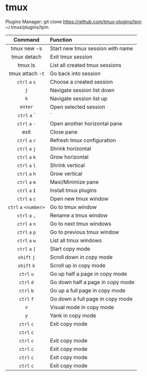 # tmux
Plugins Manager:
git clone https://github.com/tmux-plugins/tpm ~/.tmux/plugins/tpm

| Command | Function |
|:-------:|:---------|
| tmux new -s <session-name> | Start new tmux session with name <session-name> |
| tmux detach | Exit tmux session |
| tmux ls | List all created tmux sessions |
| tmux attach -t <session-name> | Go back into session <session-name> |
| `ctrl` `a` `s` | Choose a created session |
| `j` | Navigate session list down |
| `k` | Navigate session list up |
| `enter` | Open selected session |
| `ctrl` `a` `|` | Open another vertical pane |
| `ctrl` `a` `-` | Open another horizontal pane |
| exit | Close pane |
| `ctrl` `a` `r` | Refresh tmux configuration |
| `ctrl` `a` `j` | Shrink horizontal |
| `ctrl` `a` `k` | Grow horizontal |
| `ctrl` `a` `l` | Shrink vertical |
| `ctrl` `a` `h` | Grow vertical |
| `ctrl` `a` `m` | Maxi/Minimize pane |
| `ctrl` `a` `I` | Install tmux plugins |
| `ctrl` `a` `c` | Open new tmux window |
| `ctrl` `a` `<number>` | Go to tmux window <number> |
| `ctrl` `a` `,` | Rename a tmux window |
| `ctrl` `a` `n` | Go to next tmux windows |
| `ctrl` `a` `p` | Go to previous tmux window |
| `ctrl` `a` `w` | List all tmux windows |
| `ctrl` `a` `[` | Start copy mode |
| `shift` `j` | Scroll down in copy mode |
| `shift` `k` | Scroll up in copy mode |
| `ctrl` `u` | Go up half a page in copy mode |
| `ctrl` `d` | Go down half a page in copy mode |
| `ctrl` `b` | Go up a full page in copy mode |
| `ctrl` `f` | Go down a full page in copy mode |
| `v` | Visual mode in copy mode |
| `y` | Yank in copy mode |
| `ctrl` `c` | Exit copy mode |
| `ctrl` `c` |  |
| `ctrl` `c` | Exit copy mode |
| `ctrl` `c` | Exit copy mode |
| `ctrl` `c` | Exit copy mode |
| `ctrl` `c` | Exit copy mode |

